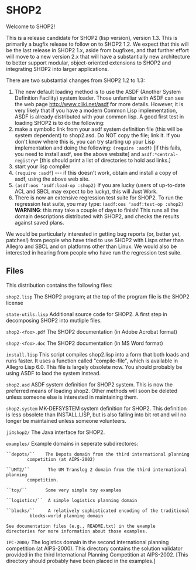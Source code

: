 # SHOP2

Welcome to SHOP2!

This is a release candidate for SHOP2 (lisp version), version 1.3.
This is primarily a bugfix release to follow on to SHOP2 1.2.  We
expect that this will be the last release in SHOP2 1.x, aside from
bugfixes, and that further effort will move to a new version 2.x that
will have a substantially new architecture to better support modular,
object-oriented extensions to SHOP2 and integrating SHOP2 into larger
applications.

There are two substantial changes from SHOP2 1.2 to 1.3:

1. The new default loading method is to use the ASDF (Another System
Definition Facility) system loader.  Those unfamiliar with ASDF can
see the web page http://www.cliki.net/asdf for more details.  However,
it is very likely that if you have a modern Common Lisp
implementation, ASDF is already distributed with your common lisp.  A
good first test in loading SHOP2 is to do the following:
  1.  make a symbolic link from your asdf system definition file (this
will be system dependent) to shop2.asd.  Do NOT copy the file; link it. If you don't know where this is, you can try starting up your Lisp implementation and doing the following: ``(require :asdf)`` [if this fails, you need to install asdf, see the above website] and ``asdf:*central-registry*`` [this should print a list of directories to hold asd links.]
  1.  start your lisp compiler
  1.  ``(require :asdf``) --- if this doesn't work, obtain and install a copy of asdf, using the above web site.
  1.  ``(asdf:oos 'asdf:load-op :shop2)``
  If you are lucky (users of up-to-date ACL and SBCL may expect to be lucky), this will Just Work.
1.  There is now an extensive regression test suite for SHOP2.  To run the regression test suite, you may type:
``(asdf:oos 'asdf:test-op :shop2)`` **WARNING**:  this may take a couple of days to finish!  This runs all the
domain descriptions distributed with SHOP2, and checks the results
against saved plans.  

We would be particularly interested in getting bug reports (or, better
yet, patches!) from people who have tried to use SHOP2 with Lisps
other than Allegro and SBCL and on platforms other than Linux.  We
would also be interested in hearing from people who have run the
regression test suite.

## Files

This distribution contains the following files:

``shop2.lisp``  The SHOP2 program; at the top of the program file
            is the SHOP2 license

``state-utils.lisp``
            Additional source code for SHOP2.  A first step in decomposing SHOP2 into mutliple files.

``shop2-<foo>.pdf``   The SHOP2 documentation (in Adobe Acrobat format)

``shop2-<foo>.doc``	  The SHOP2 documentation (in MS Word format)

``install.lisp``    This script compiles shop2.lisp into a
                form that both loads and runs faster.  It uses a
                function called "compile-file", which is available
                in Allegro Lisp 6.0.
		This file is largely obsolete now.  You should
                probably be using ASDF to laod the system instead.

``shop2.asd``	ASDF system definition for SHOP2 system.  This is now
                the preferred means of loading shop2.  Other methods
                will soon be deleted unless someone else is interested
                in maintaining them.

``shop2.system``	MK-DEFSYSTEM system definition for SHOP2.  This
                definition is less obsolete than INSTALL.LISP, but
                is also falling into bit rot and will no longer be
                maintained unless someone volunteers.

``ji4shop2/``       The Java interface for SHOP2.

``examples/``   Example domains in seperate subdirectores:

    ``depots/``    The Depots domain from the third international planning
            competition (at AIPS-2002)

    ``UMT2/``	    The UM Translog 2 domain from the third international planning
            competition.

    ``toy/``       Some very simple toy examples

    ``logistics/``  A simple logistics planning domain

    ``blocks/``     A relatively sophisticated encoding of the traditional
             blocks-world planning domain

    See documentation files (e.g., README.txt) in the example
    directories for more information about those examples.

``IPC-2000/``       The logistics domain in the second international planning
                competition (at AIPS-2000).  This directory contains the
                solution validator provided in the third International
                Planning Competition at AIPS-2002.
		[This directory should probably have been placed in the
                examples.]


 



